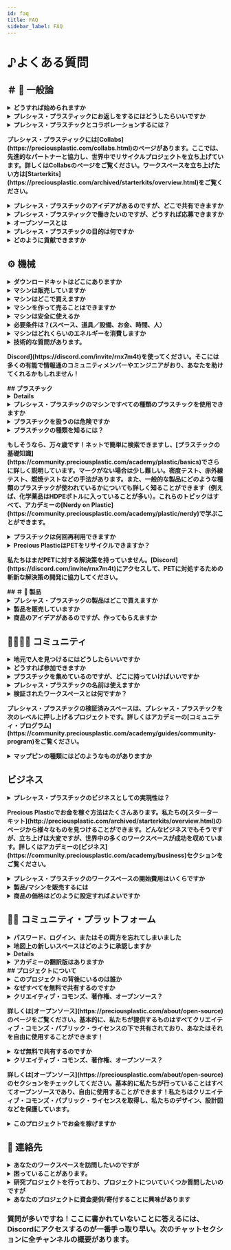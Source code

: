 ```yaml
---
id: faq 
title: FAQ 
sidebar_label: FAQ 
---
```

<style> 
:root { 
  --highlight: #e1e1e1; 
  --links: rgb(131, 206, 235); 
  --hover: rgb(131, 206, 235); 
} 
</style> 
# ♪よくある質問 
## ＃ 💬 一般論 
<details><summary><b>どうすれば始められますか</b></summary>。 
<p>

当社の[メインウェブサイト](https://preciousplastic.com/)では、プレシャス・プラスチックの全体像を説明しています。アカデミー](https://community.preciousplastic.com/academy/intro.html)では、プラスチックのリサイクルの始め方を学べるビデオチュートリアルや情報を提供しています。Map](https://community.preciousplastic.com/map)と[Discord](https://discord.com/invite/rnx7m4t)では、あなたの地域のリサイクル業者とつながることができます。活動を開始したら、必ずマップにピンを追加してください！ 
</p> 
</details> 
<details><summary><b>プレシャス・プラスティックにお返しをするにはどうしたらいいですか</b></summary>。 
<p> 
Precious Plasticはオープンソースプロジェクトです。つまり、あなたの知識を他のコミュニティと共有し、リサイクルの裾野を広げることができます。その方法は主に2つあります： 
- ハウツーとは、リサイクルの旅で発見したヒントやコツを、ステップごとに説明したものです。マシンハック、新製品、金型、イベント開催、またはその中間であれ、私たちはそれらを聞きたいと思っています！ 
- [Discord](https://discord.com/invite/rnx7m4t)、私たちのDiscordで質問してくる人たちを助けるノウハウを共有してください。一番良いのは、新しいリサイクル業者が、より質の高いリサイクルをより頻繁に行うことができるように、あなたがしてしまったかもしれない間違いを避けるのを助けることです。私たちは人々が知識を共有してくれることをとても嬉しく思いますし、感謝しています。 
</p> 
</details>
<details><summary><b>プレシャス・プラスチックとコラボレーションするには？ 
<p> 
プレシャス・プラスティックには[Collabs](https://preciousplastic.com/collabs.html)のページがあります。ここでは、先進的なパートナーと協力し、世界中でリサイクルプロジェクトを立ち上げています。詳しくはCollabsのページをご覧ください。ワークスペースを立ち上げたい方は[Starterkits](https://preciousplastic.com/archived/starterkits/overview.html)をご覧ください。 
</p> 
</details>
<details><summary><b>プレシャス・プラスチックのアイデアがあるのですが、どこで共有できますか</b></summary>。 
<p> 
すべてのアイデアを歓迎し、大いに歓迎します。マシン、製品、コレクションなどのチャンネルがあります。 
</p> 
</details>
<details><summary><b>プレシャス・プラスティックで働きたいのですが、どうすれば応募できますか</b></summary>。 
<p> 
私たちは現在ポルトガルに拠点を置く小さなリモートチームです。募集や機会があれば、Discordやソーシャルメディアに投稿しています。リサイクルを学びながら働きたい、インターンシップをしたいという方は、マップをチェックし、お近くのワークスペースに求人情報を尋ねてみてください。 
</p> 
</details>
<details><summary><b>オープンソースとは</b></summary>。 
<p> 
「オープンソース」とは、人々が改変したり共有したりできるもの、つまりその内容が「オープン」であることを指す。この用語は、オープンソースがソースコードがオープンであることを指していたソフトウェア業界に由来しているが、今日では、この用語は、ハードウェア、製品、研究、デザインなど、共同作業が可能で非独占的なあらゆるものを含むように拡大している！ 
</p> 
</details>
<details><summary><b>プレシャス・プラスチックの目的は何ですか</b></summary>？ 
<p> 
プレシャス・プラスチックの目的は、プラスチック廃棄物問題に対する世界的な解決策を提供することです。私たちは、機械プラン、製品デザイン、プラスチックと産業に関する知識、ビジネスモデル、そしてこの問題を自分たちの手で解決しようとする誰もが採用できる完全なエコシステムを提供します。私たちが学び、オンラインで公開するものはすべて無料で、誰でも利用し、変更することができるオープンなものです。 
</p> 
</details>
<details><summary><b>どのように貢献できますか</b></summary>。 
<p> 
私たちのコミュニティに参加して、Precious Plastic Universeの一員になってください。私たちはPrecious Plasticをさらに発展させるために、より分散化された共同プロセスを目指しています。もし私たちに金銭的な貢献をしたいのであれば、[Patreon](https://www.patreon.com/one_army)になるか、[support](https://preciousplastic.com/support.html)のページで他の方法を見つけてください。 
</p> 
</details>

## ⚙️ 機械 
<details><summary><b>ダウンロードキットはどこにありますか</b></summary>？ 
<p> 
ダウンロードキット](https://community.preciousplastic.com/academy/download)はアカデミーにあります。このキットには、プラスチックリサイクルを始めるために必要なものがすべて入ったメインキットがあり、さらに各[スターターキット](https://preciousplastic.com/archived/starterkits/overview.html)にはそれぞれダウンロードキットがあります。 
</p> 
</details>
<details><summary><b>マシンは販売していますか</b></summary>？ 
<p> 
いいえ、私たちは機械を販売していません。地元で作っていただくか、機械屋さんにお願いしています。はっきりさせておきますが、私たちは機械を売っていません :) 
</p> 
</details>
<details><summary><b>マシンはどこで買えますか</b></summary>？ 
<p> 
機械や部品は[Precious Plastic Bazar](https://bazar.preciousplastic.com/)で買うことができる。配送の二酸化炭素排出量を減らすために、必ずあなたの周りの人から購入しましょう。私たちのコミュニティ・プラットフォームの地図やバザーで、地元で何が手に入るか確認してください。 
</p> 
</details>
<details><summary><b>マシンを作って売ることはできますか</b></summary>？ 
<p> 
そうですね。リサイクルする人が増えれば増えるほどいい。利益はすべてあなたのものです！機械は[Precious Plastic Bazar](https://bazar.preciousplastic.com/)で売ることができます。 
</p> 
</details>
<details><summary><b>マシンは安全に使えるか</b></summary>？ 
<p> 
私たちの図面通りに作れば大丈夫です。全体的には安全に作業できる。しかし、シュレッダーのような機械はかなりのダメージを与える可能性がある。しかし、機械をカスタマイズしてより安全にすることはいつでもできる。安全に関するヒントについては、[ハウツー](https://community.preciousplastic.com/how-to)をご覧ください。いずれにせよ、常に気をつけてください！ 
</p> 
</details>
<details><summary><b>必要条件は？(スペース、道具／設備、お金、時間、人）</b></summary> 
<p> 
マシンによって異なりますが、この情報を見つけるにはアカデミーの[Build](https://community.preciousplastic.com/academy/build)セクションが最適です。さらに質問がある場合は、[Discord](https://discord.com/invite/rnx7m4t) でコミュニティに尋ねてください。 
</p> 
</details>
<details><summary><b>マシンはどれくらいのエネルギーを消費しますか</b></summary>？ 
<p> 
出力に関する技術的なdetailsは、弊社ウェブサイトの[スターターキット](https://preciousplastic.com/starterkits/showcase/shredder)のページでご覧いただけます。 
</p> 
</details>
<details><summary><b>技術的な質問があります。 
<p> 
Discord](https://discord.com/invite/rnx7m4t)を使ってください。そこには多くの有能で情報通のコミュニティメンバーやエンジニアがおり、あなたを助けてくれるかもしれません！ 
</p> 
</details>
## プラスチック 
<details><summary><b>プラスチックとは</b></summary></b></summary> 
<p> 
アカデミーの[プラスチック](https://community.preciousplastic.com/academy/plastic/basics)の項を参照のこと。 
</p> 
</details>
<details><summary><b>プレシャス・プラスチックのマシンですべての種類のプラスチックを使用できますか</b></summary>？ 
<p> 
いいえ。私たちは通常、HDPE（#2）、PP（#5）、PS（#6）をプレシャス・プラスティック・マシンで最もうまく機能するプラスチックの種類として推奨しています。他の種類については、コミュニティで尋ねてみてください。   
</p> 
</details>
<details><summary><b>プラスチックを扱うのは危険ですか</b></summary>？ 
<p> 
適切な注意事項に従う限り、プラスチックを扱うことはそれほど危険ではない。ただし、プラスチックの種類によって必要なものは異なります。アカデミーの[安全と煙](https://community.preciousplastic.com/academy/plastic/safety)のセクションを参照してください。PVCは有毒ですので、作業しないでください。 
</p> 
</details>
<details><summary><b>プラスチックの種類を知るには？ 
<p> 
もしそうなら、万々歳です！ネットで簡単に検索できますし、[プラスチックの基礎知識](https://community.preciousplastic.com/academy/plastic/basics)でさらに詳しく説明しています。マークがない場合は少し難しい。密度テスト、赤外線テスト、燃焼テストなどの手法があります。また、一般的な製品にどのような種類のプラスチックが使われているかについても詳しく知ることができます（例えば、化学薬品はHDPEボトルに入っていることが多い）。これらのトピックはすべて、アカデミーの[Nerdy on Plastic](https://community.preciousplastic.com/academy/plastic/nerdy)で学ぶことができます。 
</p> 
</details>
<details><summary><b>プラスチックは何回再利用できますか</b></summary>？ 
<p> 
プラスチックはかなり丈夫な素材なので、きちんと分別して洗浄さえすれば、理論上は何度でもリサイクルできる。プラスチックの種類にもよるが、業界では通常10回程度と言われている。しかし、重要なのは、できるだけ長く地球や海や大気から出さないために、長持ちするものを作ることなのだ。 
</p> 
</details>
<details><summary><b>Precious PlasticはPETをリサイクルできますか？ 
<p> 
私たちはまだPETに対する解決策を持っていません。[Discord](https://discord.com/invite/rnx7m4t)にアクセスして、PETに対処するための斬新な解決策の開発に協力してください。 
</p> 
</details>
## ＃ 🏓 製品 
<details><summary><b>プレシャス・プラスチックの製品はどこで買えますか</b></summary>。 
<p> 
バザール](https://bazar.preciousplastic.com/)では、プレシャス・プラスチックのコミュニティから商品を購入することができる。 
</p> 
</details>
<details><summary><b>製品を販売していますか</b></summary>？ 
<p> 
いいえ、私たちは商品を売っていません。 
</details>
<details><summary><b>商品のアイデアがあるのですが、作ってもらえますか</b></summary>？ 
<p> 
いいえ、現在私たちは製品デザインであなたを助けることはできません。Map](https://community.preciousplastic.com/map)を使ってワークスペースを探すか、[Discord](https://discord.com/invite/rnx7m4t)でチャットしてください。</p> 
</details>

## 👨‍👩‍👦‍👦 コミュニティ 
<details><summary><b>地元で人を見つけるにはどうしたらいいですか</b></summary>。 
<p> 
コミュニティプラットフォームの[地図](https://community.preciousplastic.com/map)を使って、あなたの周りにいる人を探してください！ 
</p> 
</details>
<details><summary><b>どうすれば参加できますか</b></summary><b>どうすれば参加できますか</b></summary><b>どうすれば参加できますか？ 
<p> 
私たちのコミュニティに参加して、プレシャス・プラスティック・ユニバースの一員になってください。アカデミーの[Universe Explained](https://community.preciousplastic.com/academy/universe/universe)をチェックしてください。もし私たちに金銭的な貢献をしたいのであれば、[Patreon](https://www.patreon.com/davehakkens)でサポートすることができます。 
</p> 
</details>
<details><summary><b>プラスチックを集めているのですが、どこに持っていけばいいですか</b></summary>。 
<p> 
収集するときは、[このページ](https://collect.preciousplastic.com/)でヒントやコツをチェックしよう。あなたのプラスチックを引き取ってくれる人を探すには、[地図](https://community.preciousplastic.com/map)をチェックしてください。世界中にワークスペースがあるので、あなたの地域にもワークスペースやコレクティングポイントがあるといいですね。 
</details>
<details><summary><b>プレシャス・プラスチックの名前は使えますか</b></summary>？ 
<p> 
はい！アカデミーの[スタイルガイド](https://community.preciousplastic.com/academy/universe/branding)にあるブランディングとスタイルのガイドラインをチェックしてください。 
</p> 
</details>
<details><summary><b>検証されたワークスペースとは何ですか？ 
<p> 
プレシャス・プラスチックの検証済みスペースは、プレシャス・プラスチックを次のレベルに押し上げるプロジェクトです。詳しくはアカデミーの[コミュニティ・プログラム](https://community.preciousplastic.com/academy/guides/community-program)をご覧ください。 
</p> 
</details>
<details><summary><b>マップピンの種類にはどのようなものがありますか</b></summary>？ 
<p> 

マップピンは5種類あります：[ワークスペース]、[マシンショップ](https://preciousplastic.com/archived/starterkits/showcase/machine-shop.html)、[コレクションポイント](https://preciousplastic.com/archived/starterkits/showcase/collection-point.html)、[コミュニティポイント](https://preciousplastic.com/archived/starterkits/showcase/community-point.html)、[メンバー(始めたい)]。ワークスペースには5つの種類があります：[Extrusion](https://preciousplastic.com/archived/starterkits/showcase/extrusion.html)は、押出成形機のみが設置されているワークスペース、[Injection](https://preciousplastic.com/archived/starterkits/showcase/injection.html)は、射出成形機のみが設置されているワークスペース、[Shredder](https://preciousplastic.com/archived/starterkits/showcase/shredder.html)は、シュレッダーだけが設置されているワークスペース、[Sheetpress](https://preciousplastic.com/archived/starterkits/showcase/sheetpress.html)は、枚葉印刷機のみが設置されているワークスペース、[Mix](https://preciousplastic.com/archived/starterkits/showcase/mix.html)は、いずれかのマシンを組み合わせたワークスペースです。始めたい」ピンは、自分の地域で始めたい人、プレシャス・プラスチックのワークスペース／コレクション／コミュニティ／マシンショップを立ち上げる人を探している人のためのものです。 
</p> 
</details>

## ビジネス 
<details><summary><b>プレシャス・プラスチックのビジネスとしての実現性は？ 
<p> 
Precious Plasticでお金を稼ぐ方法はたくさんあります。私たちの[スターターキット](http://preciousplastic.com/archived/starterkits/overview.html)のページから様々なものを見つけることができます。どんなビジネスでもそうですが、立ち上げは大変ですが、世界中の多くのワークスペースが成功を収めています。詳しくはアカデミーの[ビジネス](https://community.preciousplastic.com/academy/business)セクションをご覧ください。 
</p> 
</details>
<details><summary><b>プレシャス・プラスチックのワークスペースの開始費用はいくらですか</b></summary>？ 
<p> 
起業にかかる費用は、起業したいビジネスの規模によって場所によって異なります。スターターキット](http://preciousplastic.com/archived/starterkits/overview.html)のページで見積もりをご覧いただけます。 
</p> 
</details>
<details><summary><b>製品/マシンを販売するには</b></summary><b>どうすればよいですか？ 
<p> 
プレシャスプラスチックバザールがあります！プレシャスプラスチックのコミュニティーのためのマーケットプレイスです。アカウントを作ってすぐに販売を始めることができます。ガイドラインと[Bazar](https://bazar.preciousplastic.com/)をチェックしてください。 
</p> 
</details>
<details><summary><b>商品の価格はどのように設定すればよいですか</b></summary>? 
<p> 

料金の見積もりやビジネスに関するアドバイスについては、アカデミーの[ビジネス](https://community.preciousplastic.com/academy/business)セクションと[ワークスペース計算機](https://community.preciousplastic.com/academy/business/workspacecalculator)をご覧ください。 
</p> 
</details>

## 👩‍💻 コミュニティ・プラットフォーム 
<details><summary><b>パスワード、ログイン、またはその両方を忘れてしまいました</b></summary>。 
<p> 
パスワードをお忘れの場合は、[サインアップ](https://community.preciousplastic.com/sign-in)ページの "Lost password? "リンクをご利用ください。 
</p> 
</details>
<details><summary><b>地図上の新しいスペースはどのように承認しますか</b></summary>？ 
<p> 

ワークスペース、コレクション・ポイント、コミュニティ・ポイントが、プレシャス・プラスチックの世界で活動するために必要な条件を満たしているか、チームが確認します。 
</p> 
</details>
<details><summary><b>コミュニティ・プログラムとは</b></summary></b></p>
<p> 
コミュニティ・プログラムは、プレシャス・プラスチックの発展に最も貢献している人々やプロジェクトを支援し、その功績に報いることを目的としています。様々なレベル、条件、報酬があります。どのように参加できるか、下記をご覧ください。詳しくはアカデミーの[コミュニティ・プログラム](https://community.preciousplastic.com/academy/guides/community-program)をご覧ください。 
</p> 
</details>
<details><summary><b>アカデミーの翻訳版はありますか</b></summary>？ 
<p> 
翻訳は初日から要望されていましたが、なかなか難しいものでした。さまざまなフォーマットやプラットフォームのコンテンツがあります。さらに、多くの異なる言語でのコミュニティ・インターフェースは、役に立つというよりも、混乱を招く可能性があります。これらの理由から、私たちは翻訳を保留しています。しかし今のところ、[Discord](https://discord.com/invite/rnx7m4t)のREGIONSチャンネルにアクセスして、あなたの言語でチャットすることができます。 
</p> 
</details>
## プロジェクトについて 
<details><summary><b>このプロジェクトの背後にいるのは誰か</b></summary>。 
<p> 
プレシャス・プラスティックは2013年にデーブ・ハッケンズによってスタートした。チームは数年の間に何度も変わり、主に新しいバージョンに取り組んできた。現在では、小さなチームが一貫してプロジェクトに取り組んでいます。この[チーム](https://preciousplastic.com/people/team.html)は、コミュニティの繁栄を維持し、マシンと製品の開発を続ける手助けをしています。私たちの[歴史](https://preciousplastic.com/about/history.html)を通して、プロジェクトについてもっと学んでください。 
</p> 
</details>
<details><summary><b>なぜすべてを無料で共有するのですか</b></summary>？ 
<p> 
知識を無償で開放することが、効果的な解決策を構築する最短の方法だと信じているからだ。ボトムアップ、草の根、コミュニティ主導。 
</details>
<details><summary><b>クリエイティブ・コモンズ、著作権、オープンソース？ 
<p> 
詳しくは[オープンソース](https://preciousplastic.com/about/open-source)のページをご覧ください。基本的に、私たちが提供するものはすべてクリエイティブ・コモンズ・パブリック・ライセンスの下で共有されており、あなたはそれを自由に使用することができます！ 
</p> 
</details>
<details><summary><b>なぜ無料で共有するのですか</b></summary>？ 
<p> 
知識を無償で開放することが、効果的な解決策を構築する最短の方法だと信じているからです。ボトムアップ、草の根、コミュニティ主導。   
</p> 
</details>
<details><summary><b>クリエイティブ・コモンズ、著作権、オープンソース？ 
<p> 
詳しくは[オープンソース](https://preciousplastic.com/about/open-source)のセクションをチェックしてください。基本的に私たちが行っていることはすべてオープンソースであり、自由に使用することができます！私たちはクリエイティブ・コモンズ・パブリック・ライセンスを取得し、私たちのデザイン、設計図などを保護しています。 
</p> 
</details>
<details><summary><b>このプロジェクトでお金を稼げますか</b></summary>？ 
<p> 
プロジェクトの収益源はいくつかある。主なものは、大きなパートナーとのコラボレーションです。これらのコラボレーションは、プレシャス・プラスチックの研究開発だけでなく、オンライン・プラットフォームの構築やメンテナンスの資金源にもなっています。また、助成金、賞金、寄付金、バザーの参加費を組み合わせて資金を調達しています。寄付をご希望の方は、[Support](https://preciousplastic.com/support.html)のページをご覧ください。 
</p> 
</details>

## 💬 連絡先 
<details><summary><b>あなたのワークスペースを訪問したいのですが</b></summary>。 
<p> 
もし、プレシャス・プラスチックのワークスペースが実際に行われているところを見たいのであれば、マップをチェックして、お近くのワークスペースがあなたの手助けをしてくれるかどうか調べてみてください。 
</p> 
</details>
<details><summary><b>困っていることがあります。</b></summary>質問したいことがあるのですが。 
<p> 
[Discord](https://discord.com/invite/rnx7m4t)は、コミュニティからの質問や回答を見つけるのに最適な場所です！パトロンサポーターの方は、Discordのパトロンヘルプデスクにアクセスしてください。 
</p> 
</details>
<details><summary><b>研究プロジェクトを行っており、プロジェクトについていくつか質問したいのですが</b></summary>。 
<p> 
残念ながら、私たちは小さなチームなので、質問に直接答えることはできません。私たちの情報はすべてアカデミーにありますし、私たちの[Discord](https://discord.com/invite/rnx7m4t)で多くのアクティブな人たちと話すことができます。また、[Map](https://community.preciousplastic.com/map)で地元のワークスペースに連絡することも、素晴らしい情報を得るためのもう一つの方法です。 
</p> 
</details>
<details><summary><b>あなたのプロジェクトに資金提供/寄付することに興味があります</b></summary>。 
<p> 
ぜひご相談ください！[サポート](https://preciousplastic.com/support.html)のページをご覧ください。 
</details>

### 質問が多いですね！ここに書かれていないことに答えるには、Discordにアクセスするのが一番手っ取り早い。次のチャットセクションに全チャンネルの概要があります。 
